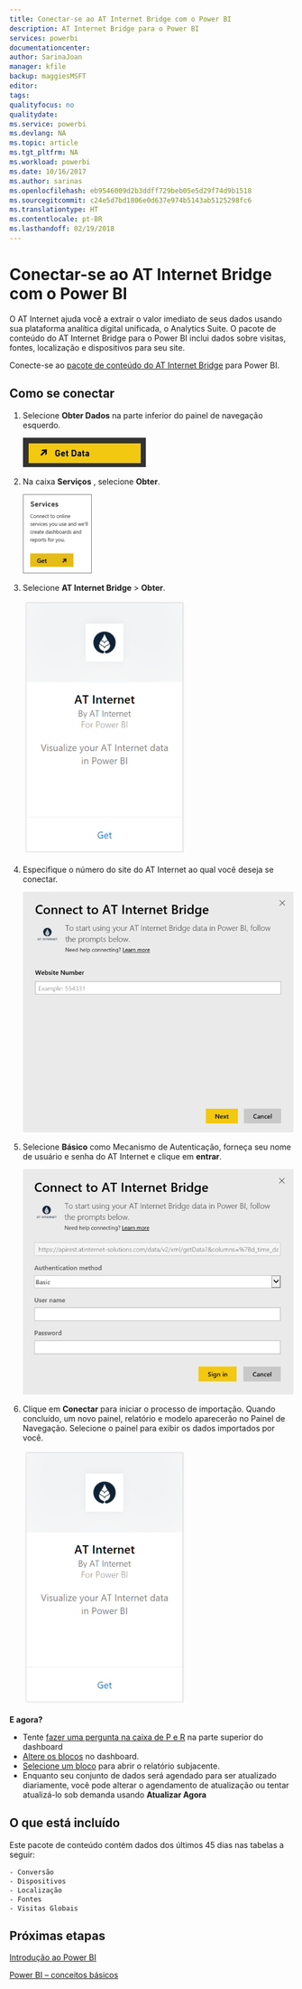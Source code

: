 ```yaml
---
title: Conectar-se ao AT Internet Bridge com o Power BI
description: AT Internet Bridge para o Power BI
services: powerbi
documentationcenter: 
author: SarinaJoan
manager: kfile
backup: maggiesMSFT
editor: 
tags: 
qualityfocus: no
qualitydate: 
ms.service: powerbi
ms.devlang: NA
ms.topic: article
ms.tgt_pltfrm: NA
ms.workload: powerbi
ms.date: 10/16/2017
ms.author: sarinas
ms.openlocfilehash: eb9546009d2b3ddff729beb05e5d29f74d9b1518
ms.sourcegitcommit: c24e5d7bd1806e0d637e974b5143ab5125298fc6
ms.translationtype: HT
ms.contentlocale: pt-BR
ms.lasthandoff: 02/19/2018
---
```

# <a name="connect-to-at-internet-bridge-with-power-bi"></a>Conectar-se ao AT Internet Bridge com o Power BI
O AT Internet ajuda você a extrair o valor imediato de seus dados usando sua plataforma analítica digital unificada, o Analytics Suite. O pacote de conteúdo do AT Internet Bridge para o Power BI inclui dados sobre visitas, fontes, localização e dispositivos para seu site.

Conecte-se ao [pacote de conteúdo do AT Internet Bridge](https://app.powerbi.com/getdata/services/at-internet-bridge) para Power BI.

## <a name="how-to-connect"></a>Como se conectar
1. Selecione **Obter Dados** na parte inferior do painel de navegação esquerdo.
   
   ![](media/service-connect-to-at-internet/pbi_getdata.png) 
2. Na caixa **Serviços** , selecione **Obter**.
   
   ![](media/service-connect-to-at-internet/pbi_getservices.png) 
3. Selecione **AT Internet Bridge** \> **Obter**.
   
   ![](media/service-connect-to-at-internet/atinternet.png)
4. Especifique o número do site do AT Internet ao qual você deseja se conectar.
   
   ![](media/service-connect-to-at-internet/params.png)
5. Selecione **Básico** como Mecanismo de Autenticação, forneça seu nome de usuário e senha do AT Internet e clique em **entrar**.
   
   ![](media/service-connect-to-at-internet/creds.png)
6. Clique em **Conectar** para iniciar o processo de importação. Quando concluído, um novo painel, relatório e modelo aparecerão no Painel de Navegação. Selecione o painel para exibir os dados importados por você.
   
    ![](media/service-connect-to-at-internet/atinternet.png)

**E agora?**

* Tente [fazer uma pergunta na caixa de P e R](power-bi-q-and-a.md) na parte superior do dashboard
* [Altere os blocos](service-dashboard-edit-tile.md) no dashboard.
* [Selecione um bloco](service-dashboard-tiles.md) para abrir o relatório subjacente.
* Enquanto seu conjunto de dados será agendado para ser atualizado diariamente, você pode alterar o agendamento de atualização ou tentar atualizá-lo sob demanda usando **Atualizar Agora**

## <a name="whats-included"></a>O que está incluído
Este pacote de conteúdo contém dados dos últimos 45 dias nas tabelas a seguir:  

    - Conversão  
    - Dispositivos  
    - Localização  
    - Fontes  
    - Visitas Globais  

## <a name="next-steps"></a>Próximas etapas
[Introdução ao Power BI](service-get-started.md)

[Power BI – conceitos básicos](service-basic-concepts.md)

